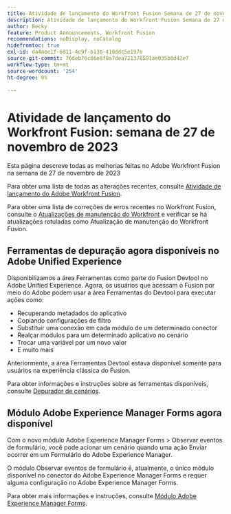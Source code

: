 ```yaml
---
title: Atividade de lançamento do Workfront Fusion Semana de 27 de novembro de 2023
description: Atividade de lançamento do Workfront Fusion Semana de 27 de novembro de 2023
author: Becky
feature: Product Announcements, Workfront Fusion
recommendations: noDisplay, noCatalog
hidefromtoc: true
exl-id: da4aee1f-6011-4c9f-b13b-410ddc5e197e
source-git-commit: 76deb76c66e8f8a7dea721378591ae035b8d42e7
workflow-type: tm+mt
source-wordcount: '254'
ht-degree: 0%

---
```


# Atividade de lançamento do Workfront Fusion: semana de 27 de novembro de 2023

Esta página descreve todas as melhorias feitas no Adobe Workfront Fusion na semana de 27 de novembro de 2023

Para obter uma lista de todas as alterações recentes, consulte [Atividade de lançamento do Adobe Workfront Fusion](../../../product-announcements/product-releases/fusion-release-activity/fusion-release-activity.md).

Para obter uma lista de correções de erros recentes no Workfront Fusion, consulte o [Atualizações de manutenção do Workfront](https://experienceleague.adobe.com/docs/workfront-known-issues/releases/current-updates.html) e verificar se há atualizações rotuladas como Atualização de manutenção do Workfront Fusion.

## Ferramentas de depuração agora disponíveis no Adobe Unified Experience

Disponibilizamos a área Ferramentas como parte do Fusion Devtool no Adobe Unified Experience. Agora, os usuários que acessam o Fusion por meio do Adobe podem usar a área Ferramentas do Devtool para executar ações como:

* Recuperando metadados do aplicativo
* Copiando configurações de filtro
* Substituir uma conexão em cada módulo de um determinado conector
* Realçar módulos para um determinado aplicativo no cenário
* Trocar uma variável por um novo valor
* E muito mais

Anteriormente, a área Ferramentas Devtool estava disponível somente para usuários na experiência clássica do Fusion.

Para obter informações e instruções sobre as ferramentas disponíveis, consulte [Depurador de cenários](/help/quicksilver/workfront-fusion/scenarios/debug-scenarios-with-dev-tool.md#tools).

## Módulo Adobe Experience Manager Forms agora disponível

Com o novo módulo Adobe Experience Manager Forms > Observar eventos de formulário, você pode acionar um cenário quando uma ação Enviar ocorrer em um Formulário do Adobe Experience Manager.

O módulo Observar eventos de formulário é, atualmente, o único módulo disponível no conector do Adobe Experience Manager Forms e requer alguma configuração no Adobe Experience Manager Forms.

Para obter mais informações e instruções, consulte [Módulo Adobe Experience Manager Forms](/help/quicksilver/workfront-fusion/apps-and-their-modules/aem-forms-modules.md).

